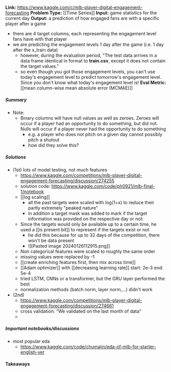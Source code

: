 **Link:** https://www.kaggle.com/c/mlb-player-digital-engagement-forecasting
**Problem Type:** [[Time Series]]
**Input:** game statistics for the current day
**Output:** a prediction of how engaged fans are with a specific player after a game
- there are 4 target columns, each representing the engagement level fans have with that player
- we are predicting the engagement levels 1 day after the game (i.e. 1 day after the x_train data)
	- however, during the evaluation period, "The test data arrives in a data frame identical in format to **train.csv**, except it does not contain the target values."
	- so even though you got those engagement levels, you can't use today's engagement level to predict tomorrow's engagement level. Since you don't know what today's engagement level is!
**Eval Metric:** [[mean column-wise mean absolute error (MCMAE)]]
##### Summary

- Note: 
	- Binary columns will have null values as well as zeroes. Zeroes will occur if a player had an opportunity to do something, but did not. Nulls will occur if a player never had the opportunity to do something
		- e.g. a player who does not pitch on a given day cannot possibly pitch a shutout
		- how did they solve this?
##### Solutions
- (1st) lots of model testing, not much features
	- https://www.kaggle.com/competitions/mlb-player-digital-engagement-forecasting/discussion/274255
	- solution code: https://www.kaggle.com/code/ph0921/mlb-final-1/notebook
	- [[log scaling]]
		- all the past targets were scaled with log(1+x) to reduce their partly extremely "peaked nature"
		- in addition a target mask was added to mark if the target information was provided on the respective day or not:
	- Since the targets would only be available up to a certain time, he used a [[is present bit]] to represent if the targets exist or not
		- he did this because for up to 32 days of the competition, there won't be data present
		- ![[Pasted image 20240126112915.png]]
	- Non categorical features were scaled to roughly the same order
	- missing values were replaced by -1
	- [[create enriching features first, then mix across time]]
	- [[Adam optimizer]] with [[decreasing learning rate]] start: 2e-3 end: 5e-4
	- tried LSTM, CNNs or a transformer, but the GRU layer performed the best
	- normalization methods (batch norm, layer norm,…) didn't work
- (2nd)
	- https://www.kaggle.com/competitions/mlb-player-digital-engagement-forecasting/discussion/274661
	- cross validation: "We validated on the last month of data"
	- 
##### Important notebooks/discussions
- most popular eda
	- https://www.kaggle.com/code/chumajin/eda-of-mlb-for-starter-english-ver
#### Takeaways